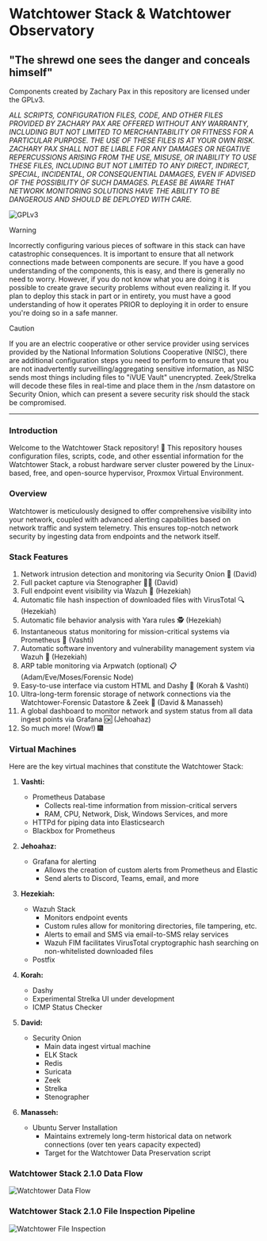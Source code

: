 # Watchtower Stack & Watchtower Observatory
## "The shrewd one sees the danger and conceals himself"
Components created by Zachary Pax in this repository are licensed under the GPLv3.

*ALL SCRIPTS, CONFIGURATION FILES, CODE, AND OTHER FILES PROVIDED BY ZACHARY PAX ARE OFFERED WITHOUT ANY WARRANTY, INCLUDING BUT NOT LIMITED TO MERCHANTABILITY OR FITNESS FOR A PARTICULAR PURPOSE. THE USE OF THESE FILES IS AT YOUR OWN RISK. ZACHARY PAX SHALL NOT BE LIABLE FOR ANY DAMAGES OR NEGATIVE REPERCUSSIONS ARISING FROM THE USE, MISUSE, OR INABILITY TO USE THESE FILES, INCLUDING BUT NOT LIMITED TO ANY DIRECT, INDIRECT, SPECIAL, INCIDENTAL, OR CONSEQUENTIAL DAMAGES, EVEN IF ADVISED OF THE POSSIBILITY OF SUCH DAMAGES. PLEASE BE AWARE THAT NETWORK MONITORING SOLUTIONS HAVE THE ABILITY TO BE DANGEROUS AND SHOULD BE DEPLOYED WITH CARE.*

![GPLv3](https://www.gnu.org/graphics/gplv3-with-text-136x68.png)

> [!WARNING]
> Incorrectly configuring various pieces of software in this stack can have catastrophic consequences. It is important to ensure that all network connections made between components are secure. If you have a good understanding of the components, this is easy, and there is generally no need to worry. However, if you do not know what you are doing it is possible to create grave security problems without even realizing it. If you plan to deploy this stack in part or in entirety, you must have a good understanding of how it operates PRIOR to deploying it in order to ensure you're doing so in a safe manner.

> [!CAUTION]
> If you are an electric cooperative or other service provider using services provided by the National Information Solutions Cooperative (NISC), there are additional configuration steps you need to perform to ensure that you are not inadvertently surveilling/aggregating sensitive information, as NISC sends most things including files to "iVUE Vault" unencrypted. Zeek/Strelka will decode these files in real-time and place them in the /nsm datastore on Security Onion, which can present a severe security risk should the stack be compromised.

---

### Introduction


Welcome to the Watchtower Stack repository! 🚀 This repository houses configuration files, scripts, code, and other essential information for the Watchtower Stack, a robust hardware server cluster powered by the Linux-based, free, and open-source hypervisor, Proxmox Virtual Environment.

### Overview

Watchtower is meticulously designed to offer comprehensive visibility into your network, coupled with advanced alerting capabilities based on network traffic and system telemetry. This ensures top-notch network security by ingesting data from endpoints and the network itself.

### Stack Features

1. Network intrusion detection and monitoring via Security Onion 👀 (David)
2. Full packet capture via Stenographer ✍🏻 (David)
3. Full endpoint event visibility via Wazuh 🎫 (Hezekiah)
4. Automatic file hash inspection of downloaded files with VirusTotal 🔍 (Hezekiah)
5. Automatic file behavior analysis with Yara rules 🕵️ (Hezekiah)
6. Instantaneous status monitoring for mission-critical systems via Prometheus 💓 (Vashti)
7. Automatic software inventory and vulnerability management system via Wazuh 📒 (Hezekiah)
8. ARP table monitoring via Arpwatch (optional) 📋 (Adam/Eve/Moses/Forensic Node)
9. Easy-to-use interface via custom HTML and Dashy 🧠 (Korah & Vashti)
10. Ultra-long-term forensic storage of network connections via the Watchtower-Forensic Datastore & Zeek 💾 (David & Manasseh)
11. A global dashboard to monitor network and system status from all data ingest points via Grafana 🆗 (Jehoahaz)
12. So much more! (Wow!) 🎆

### Virtual Machines

Here are the key virtual machines that constitute the Watchtower Stack:

1. **Vashti:**
   - Prometheus Database
      - Collects real-time information from mission-critical servers
      - RAM, CPU, Network, Disk, Windows Services, and more
   - HTTPd for piping data into Elasticsearch
   - Blackbox for Prometheus

2. **Jehoahaz:**
   - Grafana for alerting
      - Allows the creation of custom alerts from Prometheus and Elastic
      - Send alerts to Discord, Teams, email, and more

3. **Hezekiah:**
   - Wazuh Stack
        - Monitors endpoint events
        - Custom rules allow for monitoring directories, file tampering, etc.
        - Alerts to email and SMS via email-to-SMS relay services
        - Wazuh FIM facilitates VirusTotal cryptographic hash searching on non-whitelisted downloaded files
   - Postfix

4. **Korah:**
   - Dashy
   - Experimental Strelka UI under development
   - ICMP Status Checker

5. **David:**
   - Security Onion
     - Main data ingest virtual machine
     - ELK Stack
     - Redis
     - Suricata
     - Zeek
     - Strelka
     - Stenographer

6. **Manasseh:**
   - Ubuntu Server Installation
     - Maintains extremely long-term historical data on network connections (over ten years capacity expected)
     - Target for the Watchtower Data Preservation script

### Watchtower Stack 2.1.0 Data Flow

![Watchtower Data Flow](https://i.imgur.com/3E0inR9.jpeg)

### Watchtower Stack 2.1.0 File Inspection Pipeline

![Watchtower File Inspection](https://i.imgur.com/yGCr01m.jpeg)

